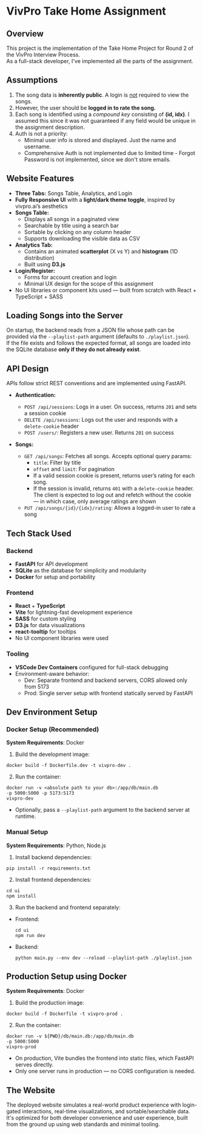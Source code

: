 # VivPro Take Home Assignment

## Overview

This project is the implementation of the Take Home Project for Round 2 of the VivPro Interview Process.  
As a full-stack developer, I've implemented all the parts of the assignment.

## Assumptions

1. The song data is **inherently public**. A login is <u>not</u> required to view the songs.
2. However, the user should be **logged in to rate the song.**
3. Each song is identified using a _compound key_ consisting of **(id, idx)**. I assumed this since it was not guaranteed if any field would be unique in the assignment description.
4. Auth is not a priority:
   - Minimal user info is stored and displayed. Just the name and username.
   - Comprehensive Auth is not implemented due to limited time - Forgot Password is not implemented, since we don't store emails.

## Website Features

- **Three Tabs:** Songs Table, Analytics, and Login
- **Fully Responsive UI** with a **light/dark theme toggle**, inspired by vivpro.ai’s aesthetics
- **Songs Table:**
  - Displays all songs in a paginated view
  - Searchable by title using a search bar
  - Sortable by clicking on any column header
  - Supports downloading the visible data as CSV
- **Analytics Tab:**
  - Contains an animated **scatterplot** (X vs Y) and **histogram** (1D distribution)
  - Built using **D3.js**
- **Login/Register:**
  - Forms for account creation and login
  - Minimal UX design for the scope of this assignment
- No UI libraries or component kits used — built from scratch with React + TypeScript + SASS

## Loading Songs into the Server

On startup, the backend reads from a JSON file whose path can be provided via the `--playlist-path` argument (defaults to `./playlist.json`).  
If the file exists and follows the expected format, all songs are loaded into the SQLite database **only if they do not already exist**.

## API Design

APIs follow strict REST conventions and are implemented using FastAPI.

- **Authentication:**

  - `POST /api/sessions`: Logs in a user. On success, returns `201` and sets a session cookie
  - `DELETE /api/sessions`: Logs out the user and responds with a `delete-cookie` header
  - `POST /users/`: Registers a new user. Returns `201` on success

- **Songs:**
  - `GET /api/songs`: Fetches all songs. Accepts optional query params:
    - `title`: Filter by title
    - `offset` and `limit`: For pagination
    - If a valid session cookie is present, returns user’s rating for each song.
    - If the session is invalid, returns `401` with a `delete-cookie` header. The client is expected to log out and refetch without the cookie — in which case, only average ratings are shown
  - `PUT /api/songs/{id}/{idx}/rating`: Allows a logged-in user to rate a song

## Tech Stack Used

### Backend

- **FastAPI** for API development
- **SQLite** as the database for simplicity and modularity
- **Docker** for setup and portability

### Frontend

- **React** + **TypeScript**
- **Vite** for lightning-fast development experience
- **SASS** for custom styling
- **D3.js** for data visualizations
- **react-tooltip** for tooltips
- No UI component libraries were used

### Tooling

- **VSCode Dev Containers** configured for full-stack debugging
- Environment-aware behavior:
  - Dev: Separate frontend and backend servers, CORS allowed only from 5173
  - Prod: Single server setup with frontend statically served by FastAPI

## Dev Environment Setup

### Docker Setup (Recommended)

**System Requirements**: Docker

1. Build the development image:

```
docker build -f Dockerfile.dev -t vivpro-dev .
```

2. Run the container:

```
docker run -v <absolute path to your db>:/app/db/main.db
-p 5000:5000 -p 5173:5173
vivpro-dev
```

- Optionally, pass a `--playlist-path` argument to the backend server at runtime.

### Manual Setup

**System Requirements**: Python, Node.js

1. Install backend dependencies:

```
pip install -r requirements.txt
```

2. Install frontend dependencies:

```
cd ui
npm install
```

3. Run the backend and frontend separately:

- Frontend:
  ```
  cd ui
  npm run dev
  ```
- Backend:
  ```
  python main.py --env dev --reload --playlist-path ./playlist.json
  ```

## Production Setup using Docker

**System Requirements**: Docker

1. Build the production image:

```
docker build -f Dockerfile -t vivpro-prod .
```

2. Run the container:

```
docker run -v ${PWD}/db/main.db:/app/db/main.db
-p 5000:5000
vivpro-prod
```

- On production, Vite bundles the frontend into static files, which FastAPI serves directly.
- Only one server runs in production — no CORS configuration is needed.

## The Website

The deployed website simulates a real-world product experience with login-gated interactions, real-time visualizations, and sortable/searchable data. It's optimized for both developer convenience and user experience, built from the ground up using web standards and minimal tooling.
